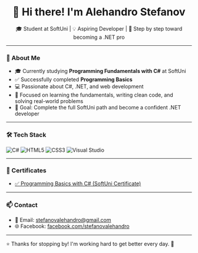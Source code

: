 <h1 align="center">👋 Hi there! I'm Alehandro Stefanov</h1>
<p align="center">🎓 Student at SoftUni | 💡 Aspiring Developer | 🚀 Step by step toward becoming a .NET pro</p>

---

### 🧠 About Me

- 🎓 Currently studying **Programming Fundamentals with C#** at SoftUni  
- ✅ Successfully completed **Programming Basics**  
- 💻 Passionate about C#, .NET, and web development  
- 🌱 Focused on learning the fundamentals, writing clean code, and solving real-world problems  
- 🎯 Goal: Complete the full SoftUni path and become a confident .NET developer  

---

### 🛠 Tech Stack

![C#](https://img.shields.io/badge/C%23-239120?style=flat&logo=c-sharp&logoColor=white)
![HTML5](https://img.shields.io/badge/HTML5-E34F26?style=flat&logo=html5&logoColor=white)
![CSS3](https://img.shields.io/badge/CSS3-1572B6?style=flat&logo=css3&logoColor=white)
![Visual Studio](https://img.shields.io/badge/Visual_Studio-5C2D91?style=flat&logo=visualstudio&logoColor=white)

---

### 🏅 Certificates

- [✅ Programming Basics with C# (SoftUni Certificate)](https://softuni.bg/certificates/details/228176/7bc2b9c7)

---

### 📫 Contact

- 📧 Email: [stefanovalehandro@gmail.com](mailto:stefanovalehandro@gmail.com)  
- 🌐 Facebook: [facebook.com/stefanovalehandro](https://www.facebook.com/profile.php?id=61576334079640&locale=bg_BG)

---

⭐ Thanks for stopping by! I'm working hard to get better every day. 🙌
